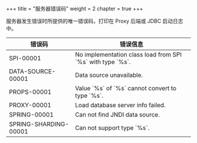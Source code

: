 +++
title = "服务器错误码"
weight = 2
chapter = true
+++

服务器发生错误时所提供的唯一错误码，打印在 Proxy 后端或 JDBC 启动日志中。

| 错误码                   | 错误信息                                                           |
|-----------------------|----------------------------------------------------------------|
| SPI-00001             | No implementation class load from SPI \`%s\` with type \`%s\`. |
| DATA-SOURCE-00001     | Data source unavailable.                                       |
| PROPS-00001           | Value \`%s\` of \`%s\` cannot convert to type \`%s\`.          |
| PROXY-00001           | Load database server info failed.                              |
| SPRING-00001          | Can not find JNDI data source.                                 |
| SPRING-SHARDING-00001 | Can not support type \`%s\`.                                   |
